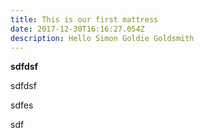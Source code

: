 ```yaml
---
title: This is our first mattress
date: 2017-12-30T16:16:27.054Z
description: Hello Simon Goldie Goldsmith
---
```

**sdfdsf**

sdfdsf

sdfes

sdf

